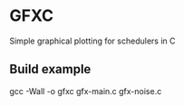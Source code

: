# GFXC

Simple graphical plotting for schedulers in C

## Build example

gcc -Wall -o gfxc gfx-main.c gfx-noise.c

